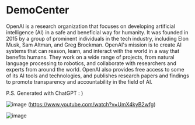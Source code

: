 # DemoCenter
  OpenAI is a research organization that focuses on developing artificial intelligence (AI) in a safe and beneficial way for humanity. It was founded in 2015 by a group of prominent individuals in the tech industry, including Elon Musk, Sam Altman, and Greg Brockman. OpenAI's mission is to create AI systems that can reason, learn, and interact with the world in a way that benefits humans. They work on a wide range of projects, from natural language processing to robotics, and collaborate with researchers and experts from around the world. OpenAI also provides free access to some of its AI tools and technologies, and publishes research papers and findings to promote transparency and accountability in the field of AI.

P.S. Generated with ChatGPT : )

![image](https://user-images.githubusercontent.com/66797803/224726498-fb48b6dd-1640-4331-9a6d-095653142752.png)
(https://www.youtube.com/watch?v=UmX4kyB2wfg)




![image](https://user-images.githubusercontent.com/66797803/224476294-916c3fba-edcd-417e-8a83-e5a6402bd486.png)
